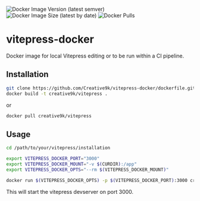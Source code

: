 ![Docker Image Version (latest semver)](https://img.shields.io/docker/v/creative9k/vitepress?logo=docker&logoColor=white&style=flat-square)
![Docker Image Size (latest by date)](https://img.shields.io/docker/image-size/creative9k/vitepress?logo=docker&logoColor=white&style=flat-square)
![Docker Pulls](https://img.shields.io/docker/pulls/creative9k/vitepress?logo=docker&logoColor=white&style=flat-square)
# vitepress-docker
Docker image for local Vitepress editing or to be run within a CI pipeline.


## Installation
``` bash
git clone https://github.com/Creative9k/vitepress-docker/dockerfile.git
docker build -t сreative9k/vitepress .
```
or
``` bash
docker pull сreative9k/vitepress
```

## Usage
``` bash
cd /path/to/your/vitepress/installation

export VITEPRESS_DOCKER_PORT="3000"
export VITEPRESS_DOCKER_MOUNT="-v $(CURDIR):/app"
export VITEPRESS_DOCKER_OPTS="--rm $(VITEPRESS_DOCKER_MOUNT)"

docker run $(VITEPRESS_DOCKER_OPTS) -p $(VITEPRESS_DOCKER_PORT):3000 сreative9k/vitepress
```

This will start the vitepress devserver on port 3000.
